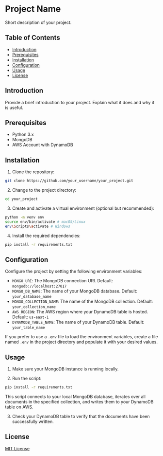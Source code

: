 # Project Name

Short description of your project.

## Table of Contents

- [Introduction](#introduction)
- [Prerequisites](#prerequisites)
- [Installation](#installation)
- [Configuration](#configuration)
- [Usage](#usage)
- [License](#license)

## Introduction

Provide a brief introduction to your project. Explain what it does and why it is useful.

## Prerequisites

- Python 3.x
- MongoDB
- AWS Account with DynamoDB

## Installation

1. Clone the repository:

```bash
git clone https://github.com/your_username/your_project.git
```

2. Change to the project directory:

```bash
cd your_project
```

3. Create and activate a virtual environment (optional but recommended):

```bash
python -m venv env
source env/bin/activate # macOS/Linux
env\Scripts\activate # Windows
```

4. Install the required dependencies:

```bash
pip install -r requirements.txt

```

## Configuration

Configure the project by setting the following environment variables:

- `MONGO_URI`: The MongoDB connection URI. Default: `mongodb://localhost:27017`
- `MONGO_DB_NAME`: The name of your MongoDB database. Default: `your_database_name`
- `MONGO_COLLECTION_NAME`: The name of the MongoDB collection. Default: `your_collection_name`
- `AWS_REGION`: The AWS region where your DynamoDB table is hosted. Default: `us-east-1`
- `DYNAMODB_TABLE_NAME`: The name of your DynamoDB table. Default: `your_table_name`

If you prefer to use a `.env` file to load the environment variables, create a file named `.env` in the project directory and populate it with your desired values.

## Usage

1. Make sure your MongoDB instance is running locally.

2. Run the script:


```bash
pip install -r requirements.txt

```

This script connects to your local MongoDB database, iterates over all documents in the specified collection, and writes them to your DynamoDB table on AWS.

3. Check your DynamoDB table to verify that the documents have been successfully written.

## License

[MIT License](LICENSE)
